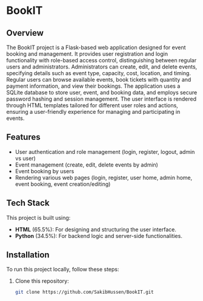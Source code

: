 # BookIT

## Overview
The BookIT project is a Flask-based web application designed for event booking and management. It provides user registration and login functionality with role-based access control, distinguishing between regular users and administrators. Administrators can create, edit, and delete events, specifying details such as event type, capacity, cost, location, and timing. Regular users can browse available events, book tickets with quantity and payment information, and view their bookings. The application uses a SQLite database to store user, event, and booking data, and employs secure password hashing and session management. The user interface is rendered through HTML templates tailored for different user roles and actions, ensuring a user-friendly experience for managing and participating in events.

## Features
- User authentication and role management (login, register, logout, admin vs user)
- Event management (create, edit, delete events by admin)
- Event booking by users
- Rendering various web pages (login, register, user home, admin home, event booking, event creation/editing)


## Tech Stack
This project is built using:
- **HTML** (65.5%): For designing and structuring the user interface.
- **Python** (34.5%): For backend logic and server-side functionalities.

## Installation
To run this project locally, follow these steps:
1. Clone this repository:
   ```bash
   git clone https://github.com/SakibHussen/BookIT.git